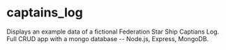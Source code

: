 # captains_log
Displays an example data of a fictional Federation Star Ship Captians Log.
Full CRUD app with a mongo database -- Node.js, Express, MongoDB.
